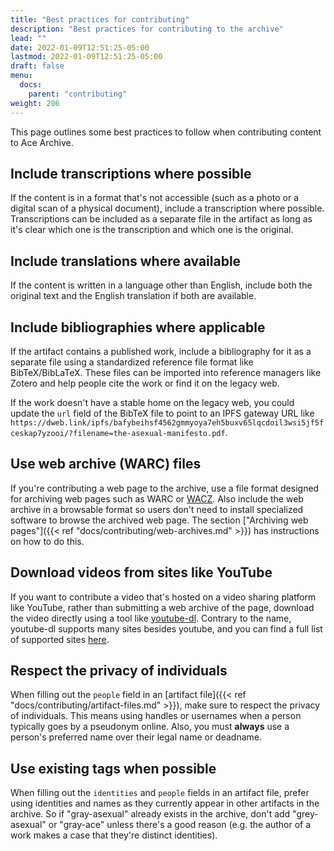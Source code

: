 ```yaml
---
title: "Best practices for contributing"
description: "Best practices for contributing to the archive"
lead: ""
date: 2022-01-09T12:51:25-05:00
lastmod: 2022-01-09T12:51:25-05:00
draft: false
menu:
  docs:
    parent: "contributing"
weight: 206
---
```


This page outlines some best practices to follow when contributing content to
Ace Archive.

## Include transcriptions where possible

If the content is in a format that's not accessible (such as a photo or a
digital scan of a physical document), include a transcription where possible.
Transcriptions can be included as a separate file in the artifact as long as
it's clear which one is the transcription and which one is the original.

## Include translations where available

If the content is written in a language other than English, include both the
original text and the English translation if both are available.

## Include bibliographies where applicable

If the artifact contains a published work, include a bibliography for it as a
separate file using a standardized reference file format like BibTeX/BibLaTeX.
These files can be imported into reference managers like Zotero and help people
cite the work or find it on the legacy web.

If the work doesn't have a stable home on the legacy web, you could update the
`url` field of the BibTeX file to point to an IPFS gateway URL like
`https://dweb.link/ipfs/bafybeihsf4562gmmyoya7eh5buxv65lqcdoil3wsi5jf5fceskap7yzooi/?filename=the-asexual-manifesto.pdf`.

## Use web archive (WARC) files

If you're contributing a web page to the archive, use a file format designed
for archiving web pages such as WARC or
[WACZ](https://github.com/webrecorder/wacz-spec). Also include the web archive
in a browsable format so users don't need to install specialized software to
browse the archived web page. The section ["Archiving web pages"]({{< ref
"docs/contributing/web-archives.md" >}}) has instructions on how to do this.

## Download videos from sites like YouTube

If you want to contribute a video that's hosted on a video sharing platform
like YouTube, rather than submitting a web archive of the page, download the
video directly using a tool like
[youtube-dl](https://ytdl-org.github.io/youtube-dl/). Contrary to the name,
youtube-dl supports many sites besides youtube, and you can find a full list of
supported sites
[here](https://github.com/ytdl-org/youtube-dl/blob/master/docs/supportedsites.md).

## Respect the privacy of individuals

When filling out the `people` field in an [artifact file]({{< ref
"docs/contributing/artifact-files.md" >}}), make sure to respect the privacy of
individuals. This means using handles or usernames when a person typically goes
by a pseudonym online. Also, you must **always** use a person's preferred name
over their legal name or deadname.

## Use existing tags when possible

When filling out the `identities` and `people` fields in an artifact file,
prefer using identities and names as they currently appear in other artifacts
in the archive. So if "gray-asexual" already exists in the archive, don't add
"grey-asexual" or "gray-ace" unless there's a good reason (e.g. the author of a
work makes a case that they're distinct identities).
